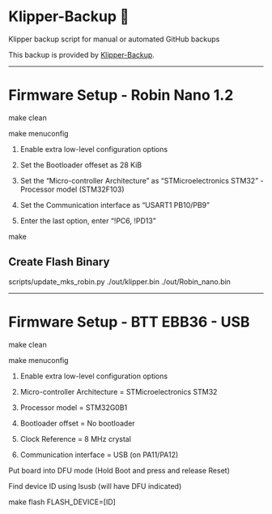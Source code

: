 # Klipper-Backup 💾 
Klipper backup script for manual or automated GitHub backups 

This backup is provided by [Klipper-Backup](https://github.com/Staubgeborener/klipper-backup).

---
# Firmware Setup - Robin Nano 1.2

make clean

make menuconfig

1. Enable extra low-level configuration options

2. Set the Bootloader offeset as 28 KiB

3. Set the “Micro-controller Architecture” as “STMicroelectronics STM32” - Processor model (STM32F103) 

4. Set the Communication interface as “USART1 PB10/PB9”

6. Enter the last option, enter “!PC6, !PD13”

make

## Create Flash Binary
scripts/update_mks_robin.py ./out/klipper.bin ./out/Robin_nano.bin

---
# Firmware Setup - BTT EBB36 - USB

make clean

make menuconfig

1. Enable extra low-level configuration options

2. Micro-controller Architecture = STMicroelectronics STM32

3. Processor model = STM32G0B1

4. Bootloader offset = No bootloader

5. Clock Reference = 8 MHz crystal

6. Communication interface = USB (on PA11/PA12)

Put board into DFU mode (Hold Boot and press and release Reset)

Find device ID using lsusb (will have DFU indicated)

make flash FLASH_DEVICE=[ID]
